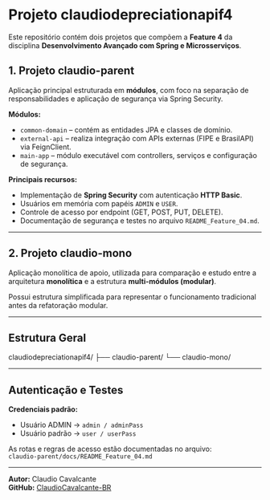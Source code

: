 # Projeto claudiodepreciationapif4

Este repositório contém dois projetos que compõem a **Feature 4** da disciplina **Desenvolvimento Avançado com Spring e Microsserviços**.

## 1. Projeto claudio-parent
Aplicação principal estruturada em **módulos**, com foco na separação de responsabilidades e aplicação de segurança via Spring Security.

**Módulos:**
- `common-domain` – contém as entidades JPA e classes de domínio.
- `external-api` – realiza integração com APIs externas (FIPE e BrasilAPI) via FeignClient.
- `main-app` – módulo executável com controllers, serviços e configuração de segurança.

**Principais recursos:**
- Implementação de **Spring Security** com autenticação **HTTP Basic**.  
- Usuários em memória com papéis `ADMIN` e `USER`.  
- Controle de acesso por endpoint (GET, POST, PUT, DELETE).  
- Documentação de segurança e testes no arquivo `README_Feature_04.md`.

---

## 2. Projeto claudio-mono
Aplicação monolítica de apoio, utilizada para comparação e estudo entre a arquitetura **monolítica** e a estrutura **multi-módulos (modular)**.

Possui estrutura simplificada para representar o funcionamento tradicional antes da refatoração modular.

---

## Estrutura Geral
claudiodepreciationapif4/
├── claudio-parent/
└── claudio-mono/



---

## Autenticação e Testes
**Credenciais padrão:**
- Usuário ADMIN → `admin / adminPass`
- Usuário padrão → `user / userPass`

As rotas e regras de acesso estão documentadas no arquivo:  
`claudio-parent/docs/README_Feature_04.md`

---

**Autor:** Claudio Cavalcante  
**GitHub:** [ClaudioCavalcante-BR](https://github.com/ClaudioCavalcante-BR)
